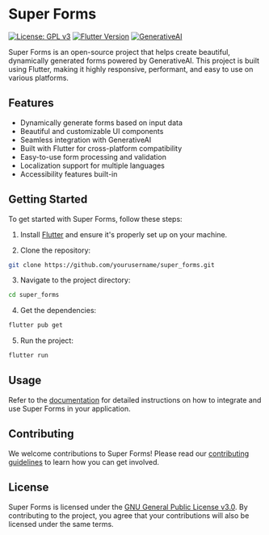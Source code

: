 # Super Forms

[![License: GPL v3](https://img.shields.io/badge/License-GPLv3-blue.svg)](https://www.gnu.org/licenses/gpl-3.0)
[![Flutter Version](https://img.shields.io/badge/Flutter-v2.8.1-blue)](https://flutter.dev)
[![GenerativeAI](https://img.shields.io/badge/GenerativeAI-Dynamic_Forms-orange)](https://www.openai.com)

Super Forms is an open-source project that helps create beautiful, dynamically generated forms powered by GenerativeAI. This project is built using Flutter, making it highly responsive, performant, and easy to use on various platforms.

## Features

- Dynamically generate forms based on input data
- Beautiful and customizable UI components
- Seamless integration with GenerativeAI
- Built with Flutter for cross-platform compatibility
- Easy-to-use form processing and validation
- Localization support for multiple languages
- Accessibility features built-in

## Getting Started

To get started with Super Forms, follow these steps:

1. Install [Flutter](https://flutter.dev/docs/get-started/install) and ensure it's properly set up on your machine.

2. Clone the repository:

```bash
git clone https://github.com/yourusername/super_forms.git
```

3. Navigate to the project directory:

```bash
cd super_forms
```

4. Get the dependencies:

```bash
flutter pub get
```

5. Run the project:

```bash
flutter run
```

## Usage

Refer to the [documentation](https://github.com/yourusername/super_forms/wiki) for detailed instructions on how to integrate and use Super Forms in your application.

## Contributing

We welcome contributions to Super Forms! Please read our [contributing guidelines](https://github.com/yourusername/super_forms/blob/main/CONTRIBUTING.md) to learn how you can get involved.

## License

Super Forms is licensed under the [GNU General Public License v3.0](https://www.gnu.org/licenses/gpl-3.0). By contributing to the project, you agree that your contributions will also be licensed under the same terms.